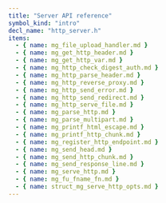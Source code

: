 ```yaml
---
title: "Server API reference"
symbol_kind: "intro"
decl_name: "http_server.h"
items:
  - { name: mg_file_upload_handler.md }
  - { name: mg_get_http_header.md }
  - { name: mg_get_http_var.md }
  - { name: mg_http_check_digest_auth.md }
  - { name: mg_http_parse_header.md }
  - { name: mg_http_reverse_proxy.md }
  - { name: mg_http_send_error.md }
  - { name: mg_http_send_redirect.md }
  - { name: mg_http_serve_file.md }
  - { name: mg_parse_http.md }
  - { name: mg_parse_multipart.md }
  - { name: mg_printf_html_escape.md }
  - { name: mg_printf_http_chunk.md }
  - { name: mg_register_http_endpoint.md }
  - { name: mg_send_head.md }
  - { name: mg_send_http_chunk.md }
  - { name: mg_send_response_line.md }
  - { name: mg_serve_http.md }
  - { name: mg_fu_fname_fn.md }
  - { name: struct_mg_serve_http_opts.md }
---
```




